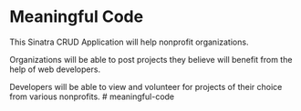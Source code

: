 <h1>Meaningful Code</h1>

This Sinatra CRUD Application will help nonprofit organizations. 

Organizations will be able to post projects they believe will benefit from the help of web developers. 

Developers will be able to view and volunteer for projects of their choice from various nonprofits. # meaningful-code
